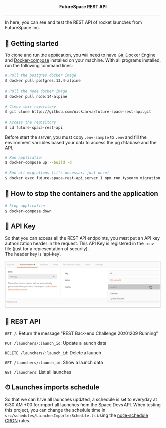 <br>
<div align="center">
  <h4 align="center">
     FutureSpace REST API
  </h4>
</div>

---

In here, you can see and test the REST API of rocket launches from FutureSpace Inc.


## 🚀 Getting started

To clone and run the application, you will need to have [Git](https://git-scm.com), [Docker Engine](https://docs.docker.com/engine/install/) and [Docker-compose](https://docs.docker.com/compose/install/) installed on your machine. With all programs installed, run the following command lines:

```bash
# Pull the postgres docker image
$ docker pull postgres:13.4-alpine

# Pull the node docker image
$ docker pull node:14-alpine

# Clone this repository
$ git clone https://github.com/nickcarva/future-space-rest-api.git

# Access the repository
$ cd future-space-rest-api
```

Before start the server, you must copy `.env-sample` to `.env` and fill the environment variables based your data to access the pg database and the API.

```bash
# Run application 
$ docker-compose up --build -d

# Run all migrations (it's necessary just once)
$ docker exec future-space-rest-api_server_1 npm run typeorm migration:run
```


## 🚫 How to stop the containers and the application

```bash
# Stop application 
$ docker-compose down
```


## 🔑 API Key

So that you can access all the REST API endpoints, you must put an API key authorization header in the request. This API Key is registered in the `.env` file (just for a representation of security).
<br>
The header key is 'api-key'.

<p align="center">
  <img alt="api-key-representation" src="./.github/assets/api-key-representation.jpg" width="500">
</p>


## 📍 REST API

`GET /`: Return the message "REST Back-end Challenge 20201209 Running"

`PUT /launchers/:launch_id`: Update a launch data

`DELETE /launchers/:launch_id`: Delete a launch

`GET /launchers/:launch_id`: Show a launch data

`GET /launchers`: List all launches


## ⏱ Launches imports schedule

So that we can have all launches updated, a schedule is set to everyday at 6:30 AM +00 for import all launches from the Space Devs API. When testing this project, you can change the schedule time in `src/schedules/LaunchesImporterSchedule.ts` using the [node-schedule CRON](https://www.npmjs.com/package/node-schedule) rules.
